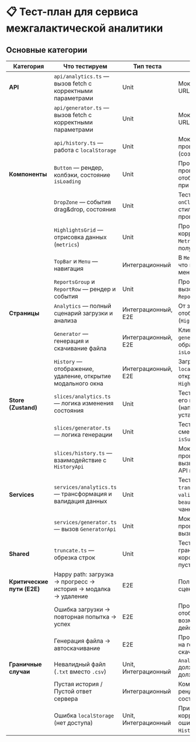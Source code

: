 # 📋 Тест-план для сервиса межгалактической аналитики

## Основные категории

| Категория                  | Что тестируем                                                  | Тип теста            | Комментарий                                                                                        |
| -------------------------- | -------------------------------------------------------------- | -------------------- | -------------------------------------------------------------------------------------------------- |
| **API**                    | `api/analytics.ts` — вызов fetch с корректными параметрами     | Unit                 | Мокируем `fetch`, проверяем URL, метод и тело запроса.                                             |
|                            | `api/generator.ts` — вызов fetch с корректными параметрами     | Unit                 | Мокируем `fetch`, проверяем URL и метод.                                                           |
|                            | `api/history.ts` — работа с `localStorage`                     | Unit                 | Мокируем `localStorage`, проверяем CRUD-операции (создание, чтение, удаление).                     |
| **Компоненты**             | `Button` — рендер, колбэки, состояние `isLoading`              | Unit                 | Проверяем вызов `onClick`, пропсы `disabled` и отображение `AnimatedLoader` при `isLoading: true`. |
|                            | `DropZone` — события drag&drop, состояния                      | Unit                 | Тестируем вызов `onDrop` и `onClick`, а также смену стилей в зависимости от пропса `state`.        |
|                            | `HighlightsGrid` — отрисовка данных (`metrics`)                | Unit                 | Проверяем, что компонент корректно отображает `MetricsRow` на основе полученных `metrics`.         |
|                            | `TopBar` и `Menu` — навигация                                  | Интеграционный       | В `MemoryRouter` проверяем, что клики по ссылкам меняют URL.                                       |
|                            | `ReportsGroup` и `ReportRow` — рендер и события                | Unit                 | Проверяем рендер списка, вызов `onClick` и `onDelete` на `ReportRow`.                              |
| **Страницы**               | `Analytics` — полный сценарий загрузки и анализа               | Интеграционный, E2E  | От загрузки файла до отображения хайлайтов (`HighlightsGrid`) или ошибки.                          |
|                            | `Generator` — генерация и скачивание файла                     | Интеграционный, E2E  | Клик по кнопке, вызов `generator.generateFile`, обработка состояний `isLoading`/`error`.           |
|                            | `History` — отображение, удаление, открытие модального окна    | Интеграционный, E2E  | Загрузка списка из `localStorage`, удаление, открытие модального окна с `HighlightsGrid`.          |
| **Store (Zustand)**        | `slices/analytics.ts` — логика изменения состояния             | Unit                 | Тестируем каждый `action` и его влияние на `state` (например, `uploadFile` устанавливает `file`).  |
|                            | `slices/generator.ts` — логика генерации                       | Unit                 | Тестируем `generateFile` и смену состояний `isLoading`, `isSuccess`, `error`.                      |
|                            | `slices/history.ts` — взаимодействие с `HistoryApi`            | Unit                 | Мокируем `HistoryApi`, проверяем, что `action`'ы вызывают нужные методы API и обновляют `state`.   |
| **Services**               | `services/analytics.ts` — трансформация и валидация данных     | Unit                 | Тестируем `transformMetricsResponse`, `validateFile`, `beautifyDayOfYear` и парсинг чанков.        |
|                            | `services/generator.ts` — вызов `GeneratorApi`                 | Unit                 | Мокируем `GeneratorApi`, проверяем, что сервис вызывает его методы.                                |
| **Shared**                 | `truncate.ts` — обрезка строк                                  | Unit                 | Тестируем базовые и граничные случаи (строка короче лимита, длиннее, пустая).                      |
| **Критические пути (E2E)** | Happy path: загрузка → прогресс → история → модалка → удаление | E2E                  | Полный пользовательский сценарий.                                                                  |
|                            | Ошибка загрузки → повторная попытка → успех                    | E2E                  | Проверяем корректное отображение ошибки и возможность повторить действие.                          |
|                            | Генерация файла → автоскачивание                               | E2E                  | Проверяем, что после клика на генерацию начинается скачивание файла.                               |
| **Граничные случаи**       | Невалидный файл (`.txt` вместо `.csv`)                         | Unit, Интеграционный | `AnalyticsService.validateFile` должен вернуть `false`, в UI должна быть ошибка.                   |
|                            | Пустая история / Пустой ответ сервера                          | Интеграционный       | Компоненты должны рендерить "пустые состояния" без ошибок.                                         |
|                            | Ошибка `localStorage` (нет доступа)                            | Unit, Интеграционный | Приложение не падает, корректно обрабатывает ошибку (например, в `HistoryApi`).                    |
